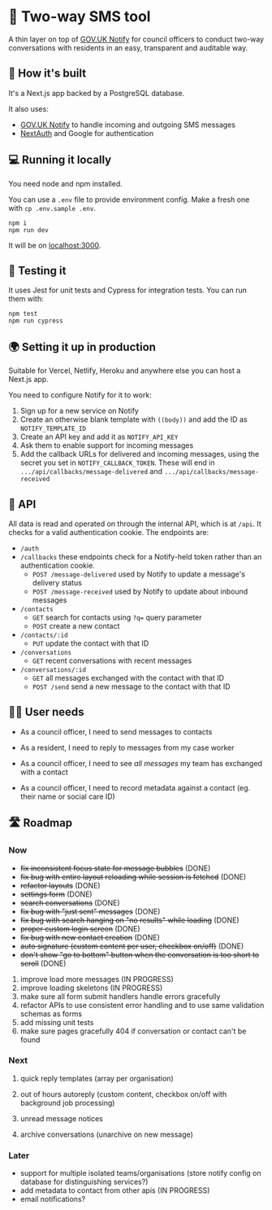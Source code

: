 # 💌 Two-way SMS tool

A thin layer on top of [GOV.UK Notify](https://www.notifications.service.gov.uk/) for council officers to conduct two-way conversations with residents in an easy, transparent and auditable way.

## 🧱 How it's built

It's a Next.js app backed by a PostgreSQL database.

It also uses:

- [GOV.UK Notify](https://www.notifications.service.gov.uk/) to handle incoming and outgoing SMS messages
- [NextAuth](https://next-auth.js.org/) and Google for authentication

## 💻 Running it locally

You need node and npm installed.

You can use a `.env` file to provide environment config. Make a fresh one with `cp .env.sample .env`.

```
npm i
npm run dev
```

It will be on [localhost:3000](http://localhost:3000).

## 🧪 Testing it

It uses Jest for unit tests and Cypress for integration tests. You can run them with:

```
npm test
npm run cypress
```

## 🌍 Setting it up in production

Suitable for Vercel, Netlify, Heroku and anywhere else you can host a Next.js app.

You need to configure Notify for it to work:

1. Sign up for a new service on Notify
2. Create an otherwise blank template with `((body))` and add the ID as `NOTIFY_TEMPLATE_ID`
3. Create an API key and add it as `NOTIFY_API_KEY`
4. Ask them to enable support for incoming messages
5. Add the callback URLs for delivered and incoming messages, using the secret you set in `NOTIFY_CALLBACK_TOKEN`. These will end in `.../api/callbacks/message-delivered` and `.../api/callbacks/message-received`

## 🔌 API

All data is read and operated on through the internal API, which is at `/api`. It checks for a valid authentication cookie. The endpoints are:

- `/auth`
- `/callbacks` these endpoints check for a Notify-held token rather than an authentication cookie.
  - `POST /message-delivered` used by Notify to update a message's delivery status
  - `POST /message-received` used by Notify to update about inbound messages
- `/contacts`
  - `GET` search for contacts using `?q=` query parameter
  - `POST` create a new contact
- `/contacts/:id`
  - `PUT` update the contact with that ID
- `/conversations`
  - `GET` recent conversations with recent messages
- `/conversations/:id`
  - `GET` all messages exchanged with the contact with that ID
  - `POST /send` send a new message to the contact with that ID

## 🤷‍♀️ User needs

- As a council officer, I need to send messages to contacts

- As a resident, I need to reply to messages from my case worker

- As a council officer, I need to see _all messages_ my team has exchanged with a contact

- As a council officer, I need to record metadata against a contact (eg. their name or social care ID)

## 🛣 Roadmap

### Now

- ~~fix inconsistent focus state for message bubbles~~ (DONE)
- ~~fix bug with entire layout reloading while session is fetched~~ (DONE)
- ~~refactor layouts~~ (DONE)
- ~~settings form~~ (DONE)
- ~~search conversations~~ (DONE)
- ~~fix bug with "just sent" messages~~ (DONE)
- ~~fix bug with search hanging on "no results" while loading~~ (DONE)
- ~~proper custom login screen~~ (DONE)
- ~~fix bug with new contact creation~~ (DONE)
- ~~auto signature (custom content per user, checkbox on/off)~~ (DONE)
- ~~don't show "go to bottom" button when the conversation is too short to scroll~~ (DONE)

1. improve load more messages (IN PROGRESS)
2. improve loading skeletons (IN PROGRESS)
3. make sure all form submit handlers handle errors gracefully
4. refactor APIs to use consistent error handling and to use same validation schemas as forms
5. add missing unit tests
6. make sure pages gracefully 404 if conversation or contact can't be found

### Next

1. quick reply templates (array per organisation)
2. out of hours autoreply (custom content, checkbox on/off with background job processing)

3. unread message notices
4. archive conversations (unarchive on new message)

### Later

- support for multiple isolated teams/organisations (store notify config on database for distinguishing services?)
- add metadata to contact from other apis (IN PROGRESS)
- email notifications?

